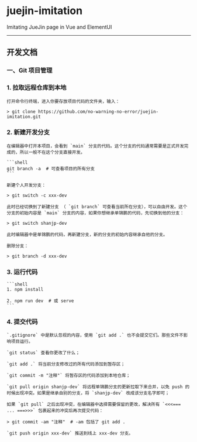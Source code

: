 # juejin-imitation

Imitating JueJin page in Vue and ElementUI

---

## 开发文档

### 一、Git 项目管理

### 1. 拉取远程仓库到本地

    打开命令行终端，进入你要存放项目代码的文件夹，输入：

    > git clone https://github.com/no-warning-no-error/juejin-imitation.git

### 2. 新建开发分支

    在编辑器中打开本项目，会看到 `main` 分支的代码。这个分支的代码通常需要是正式开发完成的，所以一般不在这个分支直接开发。

    ```shell
    git branch -a  # 可查看项目的所有分支
    ```

    新建个人开发分支：

    > git switch -c xxx-dev

    此时已经切换到了新建分支 （ `git branch` 可查看当前所在分支），可以自由开发。这个分支的初始内容是 `main` 分支的内容，如果你想继承单锦鹏的代码，先切换到他的分支：

    > git switch shanjp-dev

    此时编辑器中是单锦鹏的代码，再新建分支，新的分支的初始内容继承自他的分支。

    删除分支：

    > git branch -d xxx-dev

### 3. 运行代码

    ```shell
    1. npm install

    2. npm run dev  # 或 serve
    ```

### 4. 提交代码

    `.gitignore` 中是默认忽视的内容，使用 `git add .` 也不会提交它们。那些文件不影响项目运行。

    `git status` 查看你更改了什么；

    `git add .` 将当前分支修改过的所有代码添加到暂存区；

    `git commit -m "注释"` 将暂存区的代码添加到本地仓库；

    `git pull origin shanjp-dev` 将远程单锦鹏分支的更新拉取下来合并，以免 push 的时候出现冲突。如果是继承自别的分支，将 `shanjp-dev` 改成该分支名字即可；

    如果 `git pull` 之后出现冲突，在编辑器中选择需要保留的更改，解决所有 `<<<=== ... ===>>>` 包裹起来的冲突后再次提交代码：

    > git commit -am "注释"  # -am 包括了 git add .

    `git push origin xxx-dev` 推送到线上 xxx-dev 分支。
